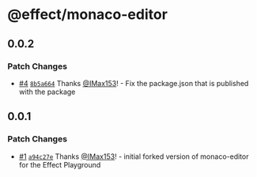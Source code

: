 # @effect/monaco-editor

## 0.0.2

### Patch Changes

- [#4](https://github.com/Effect-TS/monaco-editor/pull/4) [`8b5a664`](https://github.com/Effect-TS/monaco-editor/commit/8b5a6648c8a5da71f9d6b919982a87a3fbabe0c2) Thanks [@IMax153](https://github.com/IMax153)! - Fix the package.json that is published with the package

## 0.0.1

### Patch Changes

- [#1](https://github.com/Effect-TS/monaco-editor/pull/1) [`a94c27e`](https://github.com/Effect-TS/monaco-editor/commit/a94c27e0117aad11dc8217a4be7b7f3c02905c86) Thanks [@IMax153](https://github.com/IMax153)! - initial forked version of monaco-editor for the Effect Playground
